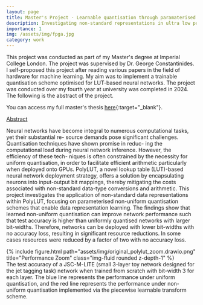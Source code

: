 ```yaml
---
layout: page
title: Master's Project - Learnable quantisation through paramaterised companding functions.
description: Investigating non-standard representations in ultra low precision neural networks.
importance: 1
img: /assets/img/fpga.jpg
category: work
---
```


This project was conducted as part of my Master's degree at Imperial College London. The project was supervised by Dr. George Constantinides. I self-proposed this project after reading various papers in the field of hardware for machine learning. My aim was to implement a trainable quantisation scheme optimised for LUT-based neural networks. The project was conducted over my fourth year at university was completed in 2024. The following is the abstract of the project.

You can access my full master's thesis [here](../assets/pdf/FYP_final_report.pdf){:target="_blank"}.


<u> Abstract </u>


Neural networks have become integral to numerous computational tasks, yet their substantial re-
source demands pose significant challenges. Quantisation techniques have shown promise in reduc-
ing the computational load during neural network inference. However, the efficiency of these tech-
niques is often constrained by the necessity for uniform quantisation, in order to facilitate efficient
arithmetic particularly when deployed onto GPUs. PolyLUT, a novel lookup table (LUT)-based
neural network deployment strategy, offers a solution by encapsulating neurons into input-output
bit mappings, thereby mitigating the costs associated with non-standard data-type conversions
and arithmetic. This project investigates the application of non-standard data representations
within PolyLUT, focusing on parameterised non-uniform quantisation schemes that enable data
representation learning. The findings show that learned non-uniform quantisation can improve
network performance such that test accuracy is higher than uniformly quantised networks with
larger bit-widths. Therefore, networks can be deployed with lower bit-widths with no accuracy
loss, resulting in significant resource reductions. In some cases resources were reduced by a factor
of two with no accuracy loss.

<div class="row">
    <div class="Test accuracy of network with trained quantisation (PW per tensor) versus baseline (No transform)">
        {% include figure.html path="assets/img/original_polylut_zoom.drawio.png" title="Performance Zoom" class="img-fluid rounded z-depth-1" %}
    </div>
</div>

<div class="caption">
    The test accuracy of a JSC-M-LITE (small 3-layer toy network designed for the jet tagging task) network when trained from scratch with bit-width 3 for each layer. The blue line represents the performance under uniform quantisation, and the
    red line represents the performance under non-uniform quantisation implemented via the piecewise
    learnable transform scheme.
</div>